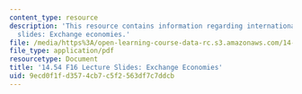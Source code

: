 ```yaml
---
content_type: resource
description: 'This resource contains information regarding international trade lecture
  slides: Exchange economies.'
file: /media/https%3A/open-learning-course-data-rc.s3.amazonaws.com/14-54-international-trade-fall-2016/9ecd0f1fd3574cb7c5f2563df7c7ddcb_MIT14_54F16_Lecture_4.pdf
file_type: application/pdf
resourcetype: Document
title: '14.54 F16 Lecture Slides: Exchange Economies'
uid: 9ecd0f1f-d357-4cb7-c5f2-563df7c7ddcb
---
```

